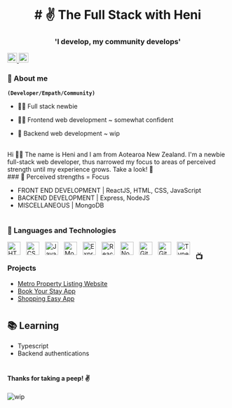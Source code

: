 <h1 align="center"># ✌️ The Full Stack with Heni </h1>
<h3 align="center">'I develop, my community develops'</h3>

<a href="https://www.linkedin.com/in/heni-kimura-b46133275/">
  <img align="centre" alt="Heni's LinkedIN" width="22px" src="https://raw.githubusercontent.com/peterthehan/peterthehan/master/assets/linkedin.svg" />
</a>
<a href="https://www.instagram.com/h.m.kimura/">
  <img align="centre" alt="Heni's Instagram" width="22px" src="https://raw.githubusercontent.com/hussainweb/hussainweb/main/icons/instagram.png" />
</a>

### 💬 About me

**`(Developer/Empath/Community)`**
<br />

- 👶🏽 Full stack newbie 

- 💪🏽 Frontend web development ~ somewhat confident

- 🫤 Backend web development ~ wip 

<br />
Hi 👋🏽 The name is Heni and I am from Aotearoa New Zealand. I'm a newbie full-stack web developer, thus narrowed my focus to areas of perceived strength until my experience grows. Take a look! 🤩

<br />
### 🦾 Perceived strengths = Focus

- FRONT END DEVELOPMENT | ReactJS, HTML, CSS, JavaScript
- BACKEND DEVELOPMENT | Express, NodeJS
- MISCELLANEOUS | MongoDB 

#

### 🧰 Languages and Technologies

<img align="left" alt="HTML" width="30px" style="padding-right:10px;" src="https://cdn.jsdelivr.net/gh/devicons/devicon/icons/html5/html5-plain.svg" />
<img align="left" alt="CSS" width="30px" style="padding-right:10px;" src="https://cdn.jsdelivr.net/gh/devicons/devicon/icons/css3/css3-plain.svg" />
<img align="left" alt="JavaScript" width="30px" style="padding-right:10px;" src="https://cdn.jsdelivr.net/gh/devicons/devicon/icons/javascript/javascript-plain.svg" />
<img align="left" alt="MongoDB" width="30px" style="padding-right:10px;" src="https://cdn.jsdelivr.net/gh/devicons/devicon/icons/mongodb/mongodb-plain.svg" />
<img align="left" alt="Express" width="30px" style="padding-right:10px;" src="https://raw.githubusercontent.com/peterthehan/peterthehan/master/assets/express.svg" />
<img align="left" alt="React" width="30px" style="padding-right:10px;" src="https://cdn.jsdelivr.net/gh/devicons/devicon/icons/react/react-original.svg" />
<img align="left" alt="NodeJS" width="30px" style="padding-right:10px;" src="https://cdn.jsdelivr.net/gh/devicons/devicon/icons/nodejs/nodejs-original.svg" />
<img align="left" alt="Git" width="30px" style="padding-right:10px;" src="https://cdn.jsdelivr.net/gh/devicons/devicon/icons/git/git-original.svg" />
<img align="left" alt="GitHub" width="30px" style="padding-right:10px;" src="https://cdn.jsdelivr.net/gh/devicons/devicon/icons/github/github-original.svg" />
<img align="left" alt="TypeScript" width="30px" style="padding-right:10px;" src="https://cdn.jsdelivr.net/gh/devicons/devicon/icons/typescript/typescript-plain.svg" />

#

### 📺 Projects 

- [Metro Property Listing Website](https://github.com/HMoana/Metro.git)
- [Book Your Stay App](https://github.com/HMoana/Book-Your-Stay.git)
- [Shopping Easy App](https://github.com/HMoana/Shopping-Easy.git)

#

## 📚 Learning

- Typescript
- Backend authentications

#

####  Thanks for taking a peep! ✌️ 

![wip](animation.gif)
<!-- ![Alt text](image-1.png) -->

#
